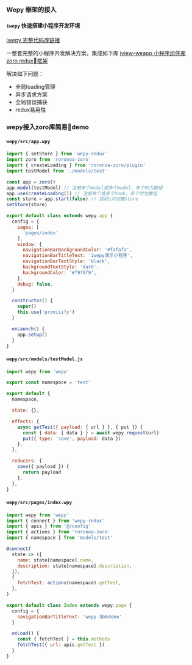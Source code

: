 ### Wepy 框架的接入

#### `iwepy` 快速搭建小程序开发环境
[iwepy 完整代码库链接](https://github.com/FaureWu/iwepy)

一整套完整的小程序开发解决方案，集成如下库
[iview-weapp 小程序组件库](https://weapp.iviewui.com/)
[zoro redux框架](https://github.com/FaureWu/zoro)

解决如下问题：
* 全局loading管理
* 异步请求方案
* 全局错误捕获
* redux易用性

### wepy接入zoro库简易demo

#### `wepy/src/app.wpy`

```js
import { setStore } from 'wepy-redux'
import zoro from 'roronoa-zoro'
import { createLoading } from 'roronoa-zoro/plugin'
import testModel from './models/test'

const app = zoro()
app.model(testModel) // 注册单个model或多个model，多个时为数组
app.use(createLoading()) // 注册单个或多个hook，多个时为数组
const store = app.start(false) // 启动并创建store
setStore(store)

export default class extends wepy.app {
  config = {
    pages: [
      'pages/index'
    ],
    window: {
      navigationBarBackgroundColor: '#fafafa',
      navigationBarTitleText: 'iwepy演示小程序',
      navigationBarTextStyle: 'black',
      backgroundTextStyle: 'dark',
      backgroundColor: '#f9f9f9',
    },
    debug: false,
  }

  constructor() {
    super()
    this.use('promisify')
  }

  onLaunch() {
    app.setup()
  }
}
```

#### `wepy/src/models/testModel.js`

```js
import wepy from 'wepy'

export const namespace = 'test'

export default {
  namespace,

  state: {},

  effects: {
    async getTest({ payload: { url } }, { put }) {
      const { data: { data } } = await wepy.request(url)
      put({ type: 'save', payload: data })
    },
  },

  reducers: {
    save({ payload }) {
      return payload
    },
  },
}

```

#### `wepy/src/pages/index.wpy`

```js
import wepy from 'wepy'
import { connect } from 'wepy-redux'
import { apis } from '@/config'
import { actions } from 'roronoa-zoro'
import { namespace } from 'models/test'

@connect(
  state => ({
    name: state[namespace].name,
    description: state[namespace].description,
  }),
  {
    fetchTest: actions(namespace).getTest,
  },
)

export default class Index extends wepy.page {
  config = {
    navigationBarTitleText: 'wepy 演示demo'
  }

  onLoad() {
    const { fetchTest } = this.methods
    fetchTest({ url: apis.getTest })
  }
}

```
